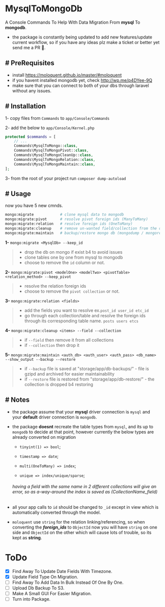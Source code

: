 # MysqlToMongoDb

A Console Commands To Help With Data Migration From **mysql** To **mongodb**.

- the package is constantly being updated to add new features/update current workflow, so if you have any ideas plz make a ticket or better yet send me a PR 🎁.

## # PreRequisites

- install https://moloquent.github.io/master/#moloquent
- if you havent installed mongodb yet, check http://wp.me/p4DYee-9Q
- make sure that you can connect to both of your dbs through laravel without any issues.

## # Installation

1- copy files from `Commands` to `app/Console/Commands`

2- add the below to `app/Console/Kernel.php`

```php
protected $commands = [
    // ...
    Commands\MysqlToMongo::class,
    Commands\MysqlToMongoPivot::class,
    Commands\MysqlToMongoCleanUp::class,
    Commands\MysqlToMongoRelation::class,
    Commands\MysqlToMongoMaintain::class,
];
```

3- from the root of your project run `composer dump-autoload`

## # Usage

now you have 5 new cmnds.

```bash
mongo:migrate            # clone mysql data to mongodb
mongo:migrate:pivot      # resolve pivot foreign ids (ManyToMany)
mongo:migrate:relation   # resolve foreign ids (OneToMany)
mongo:migrate:cleanup    # remove un-wanted field/collection from the db
mongo:migrate:maintain   # backup/restore mongo db (mongodump / mongorestore)
```

**1-** `mongo:migrate <MysqlDb> --keep_id`
>  - drop the db on mongo if exist b4 to avoid issues
>  - clone tables one by one from mysql to mongodb
>  - choose to remove the `id` column or not.

**2-** `mongo:migrate:pivot <modelOne> <modelTwo> <pivotTable> <relation_method> --keep_pivot`
>  - resolve the relation foreign ids
>  - choose to remove the `pivot collection` or not.

**3-** `mongo:migrate:relation <fields>`
>  - add the fields you want to resolve ex.`post_id user_id etc_id`
>  - go through each collection/table and resolve the foreign ids through its corresponding table name. `posts users etcs`

**4-** `mongo:migrate:cleanup <items> --field --collection`
> - if `--field` then remove it from all collections
> - if `--collection` then drop it

**5-** `mongo:migrate:maintain <auth_db> <auth_user> <auth_pass> <db_name> --show_output --backup --restore`
> - if `--backup` file is saved at "storage/app/db-backups/"
    - file is gzipd and archived for easier maintainability
> - if `--restore` file is restored from "storage/app/db-restore/"
    - the collection is dropped b4 restoring

## # Notes

- the package assume that your **mysql** driver connection is `mysql` and your **default** driver connection is `mongodb`.
- the package **doesnt** recreate the table types from `mysql`, and its up to `mongodb` to decide at that point, however currently the below types are already converted on migration
    - `tinyint(1) => bool`;
    - `timestamp => date`;
    - `multi(OneToMany) => index`;

    - `unique => index/unique/sparse`;
    ###### having a field with the same name in 2 different collections will give an error, so as a-way-around the index is saved as (CollectionName_field)

- all your app calls to `id` should be changed to `_id` except in view which is automatically converted through the model.
- `moloquent` use `string` for the relation linking/referencing, so when converting the ***foreign_ids*** to `ObjectId` now you will have `string` on one side and `ObjectId` on the other which will cause lots of trouble, so its kept as **string**.

# ToDo

* [x] Find Away To Update Date Fields With Timezone.
* [x] Update Field Type On Migration.
* [ ] Find Away To Add Data In Bulk Instead Of One By One.
* [ ] Upload Db Backup To S3.
* [ ] Make A Small GUI For Easier Migration.
* [ ] Turn into Package.
